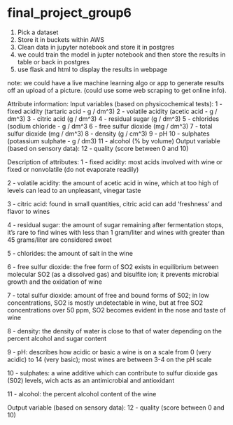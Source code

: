 # final_project_group6

1. Pick a dataset
2. Store it in buckets within AWS
3. Clean data in jupyter notebook and store it in postgres
4. we could train the model in jupter notebook and then store the results in table or back in postgres
5. use flask and html to display the results in webpage

note: we could have a live machine learning algo or app to generate results off an upload of a picture. (could use some web scraping to get online info).



Attribute information:
   Input variables (based on physicochemical tests):
   1 - fixed acidity (tartaric acid - g / dm^3)
   2 - volatile acidity (acetic acid - g / dm^3)
   3 - citric acid (g / dm^3)
   4 - residual sugar (g / dm^3)
   5 - chlorides (sodium chloride - g / dm^3
   6 - free sulfur dioxide (mg / dm^3)
   7 - total sulfur dioxide (mg / dm^3)
   8 - density (g / cm^3)
   9 - pH
   10 - sulphates (potassium sulphate - g / dm3)
   11 - alcohol (% by volume)
   Output variable (based on sensory data): 
   12 - quality (score between 0 and 10)

Description of attributes:
1 - fixed acidity: most acids involved with wine or fixed or nonvolatile (do not evaporate readily)

2 - volatile acidity: the amount of acetic acid in wine, which at too high of levels can lead to an unpleasant, vinegar taste

3 - citric acid: found in small quantities, citric acid can add ‘freshness’ and flavor to wines

4 - residual sugar: the amount of sugar remaining after fermentation stops, it’s rare to find wines with less than 1 gram/liter and wines with greater than 45 grams/liter are considered sweet

5 - chlorides: the amount of salt in the wine

6 - free sulfur dioxide: the free form of SO2 exists in equilibrium between molecular SO2 (as a dissolved gas) and bisulfite ion; it prevents microbial growth and the oxidation of wine

7 - total sulfur dioxide: amount of free and bound forms of S02; in low concentrations, SO2 is mostly undetectable in wine, but at free SO2 concentrations over 50 ppm, SO2 becomes evident in the nose and taste of wine

8 - density: the density of water is close to that of water depending on the percent alcohol and sugar content

9 - pH: describes how acidic or basic a wine is on a scale from 0 (very acidic) to 14 (very basic); most wines are between 3-4 on the pH scale

10 - sulphates: a wine additive which can contribute to sulfur dioxide gas (S02) levels, wich acts as an antimicrobial and antioxidant

11 - alcohol: the percent alcohol content of the wine

Output variable (based on sensory data): 12 - quality (score between 0 and 10)